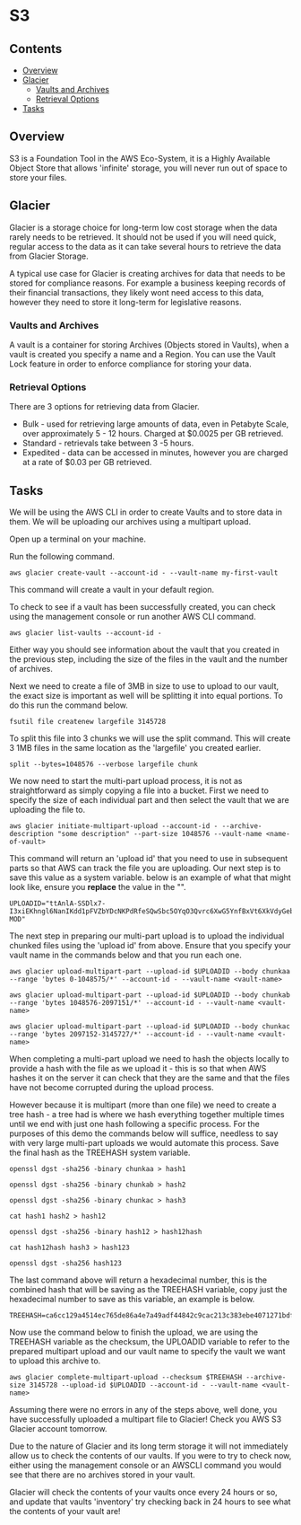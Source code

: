 # S3

<!--TOC_START-->
## Contents
- [Overview](#overview)
- [Glacier](#glacier)
	- [Vaults and Archives](#vaults-and-archives)
	- [Retrieval Options](#retrieval-options)
- [Tasks](#tasks)

<!--TOC_END-->
## Overview

S3 is a Foundation Tool in the AWS Eco-System, it is a Highly Available Object Store that allows 'infinite' storage, you will never run out of space to store your files.

## Glacier

Glacier is a storage choice for long-term low cost storage when the data rarely needs to be retrieved.  It should not be used if you will need quick, regular access to the data as it can take several hours to retrieve the data from Glacier Storage.

A typical use case for Glacier is creating archives for data that needs to be stored for compliance reasons.  For example a business keeping records of their financial transactions, they likely wont need access to this data, however they need to store it long-term for legislative reasons.

### Vaults and Archives

A vault is a container for storing Archives (Objects stored in Vaults), when a vault is created you specify a name and a Region.  You can use the Vault Lock feature in order to enforce compliance for storing your data.

### Retrieval Options

There are 3 options for retrieving data from Glacier.

- Bulk - used for retrieving large amounts of data, even in Petabyte Scale, over approximately 5 - 12 hours.  Charged at $0.0025 per GB retrieved.
- Standard - retrievals take between 3 -5 hours.
- Expedited - data can be accessed in minutes, however you are charged at a rate of $0.03 per GB retrieved.

## Tasks

We will be using the AWS CLI in order to create Vaults and to store data in them.  We will be uploading our archives using a multipart upload.

Open up a terminal on your machine.

Run the following command.

```
aws glacier create-vault --account-id - --vault-name my-first-vault
```

This command will create a vault in your default region.

To check to see if a vault has been successfully created, you can check using the management console or run another AWS CLI command.

```
aws glacier list-vaults --account-id -
```
Either way you should see information about the vault that you created in the previous step, including the size of the files in the vault and the number of archives.

Next we need to create a file of 3MB in size to use to upload to our vault, the exact size is important as well will be splitting it into equal portions.  To do this run the command below.

```
fsutil file createnew largefile 3145728
```

To split this file into 3 chunks we will use the split command.  This will create 3 1MB files in the same location as the 'largefile' you created earlier.

```
split --bytes=1048576 --verbose largefile chunk
```

We now need to start the multi-part upload process, it is not as straightforward as simply copying a file into a bucket. First we need to specify the size of each individual part and then select the vault that we are uploading the file to.

```
aws glacier initiate-multipart-upload --account-id - --archive-description "some description" --part-size 1048576 --vault-name <name-of-vault>
```

This command will return an 'upload id' that you need to use in subsequent parts so that AWS can track the file you are uploading.  Our next step is to save this value as a system variable.  below is an example of what that might look like, ensure you **replace** the value in the "".

```
UPLOADID="ttAnlA-SSDlx7-I3xiEKhngl6NanIKdd1pFVZbYDcNKPdRfeSQwSbc5OYqO3Qvrc6XwG5YnfBxVt6XkVdyGebGS8-MOD"
```

The next step in preparing our multi-part upload is to upload the individual chunked files using the 'upload id' from above.  Ensure that you specify your vault name in the commands below and that you run each one.

```
aws glacier upload-multipart-part --upload-id $UPLOADID --body chunkaa --range 'bytes 0-1048575/*' --account-id - --vault-name <vault-name>
```

```
aws glacier upload-multipart-part --upload-id $UPLOADID --body chunkab --range 'bytes 1048576-2097151/*' --account-id - --vault-name <vault-name>
```

```
aws glacier upload-multipart-part --upload-id $UPLOADID --body chunkac --range 'bytes 2097152-3145727/*' --account-id - --vault-name <vault-name>
```

When completing a multi-part upload we need to hash the objects locally to provide a hash with the file as we upload it - this is so that when AWS hashes it on the server it can check that they are the same and that the files have not become corrupted during the upload process.

However because it is multipart (more than one file) we need to create a tree hash - a tree had is where we hash everything together multiple times until we end with just one hash following a specific process.  For the purposes of this demo the commands below will suffice, needless to say with very large multi-part uploads we would automate this process.  Save the final hash as the TREEHASH system variable.

```
openssl dgst -sha256 -binary chunkaa > hash1

openssl dgst -sha256 -binary chunkab > hash2

openssl dgst -sha256 -binary chunkac > hash3

cat hash1 hash2 > hash12

openssl dgst -sha256 -binary hash12 > hash12hash

cat hash12hash hash3 > hash123

openssl dgst -sha256 hash123
```

The last command above will return a hexadecimal number, this is the combined hash that will be saving as the TREEHASH variable, copy just the hexadecimal number to save as this variable, an example is below.

```
TREEHASH=ca6cc129a4514ec765de86a4e7a49adf44842c9cac213c383ebe4071271bdf21
```

Now use the command below to finish the upload, we are using the TREEHASH variable as the checksum, the UPLOADID variable to refer to the prepared multipart upload and our vault name to specify the vault we want to upload this archive to. 

```
aws glacier complete-multipart-upload --checksum $TREEHASH --archive-size 3145728 --upload-id $UPLOADID --account-id - --vault-name <vault-name>
```

Assuming there were no errors in any of the steps above, well done, you have successfully uploaded a multipart file to Glacier! Check you AWS S3 Glacier account tomorrow.  

Due to the nature of Glacier and its long term storage it will not immediately allow us to check the contents of our vaults.  If you were to try to check now, either using the management console or an AWSCLI command you would see that there are no archives stored in your vault.

Glacier will check the contents of your vaults once every 24 hours or so, and update that vaults 'inventory' try checking back in 24 hours to see what the contents of your vault are!
